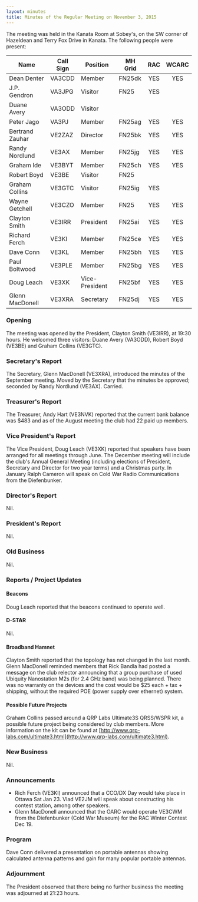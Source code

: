 ```yaml
---
layout: minutes
title: Minutes of the Regular Meeting on November 3, 2015
---
```


The meeting was held in the Kanata Room at Sobey's, on the SW corner of Hazeldean and Terry Fox Drive in Kanata.
The following people were present:

| Name             | Call Sign | Position       | MH Grid | RAC | WCARC |
|------------------|-----------|----------------|---------|:---:|:-----:|
| Dean Denter      | VA3CDD    | Member         | FN25dk  | YES |  YES  |
| J.P. Gendron     | VA3JPG    | Visitor        | FN25    | YES |       |
| Duane Avery      | VA3ODD    | Visitor        |         |     |       |
| Peter Jago       | VA3PJ     | Member         | FN25ag  | YES |  YES  |
| Bertrand Zauhar  | VE2ZAZ    | Director       | FN25bk  | YES |  YES  |
| Randy Nordlund   | VE3AX     | Member         | FN25jg  | YES |  YES  |
| Graham Ide       | VE3BYT    | Member         | FN25ch  | YES |  YES  |
| Robert Boyd      | VE3BE     | Visitor        | FN25    |     |       |
| Graham Collins   | VE3GTC    | Visitor        | FN25ig  | YES |       |
| Wayne Getchell   | VE3CZO    | Member         | FN25    | YES |  YES  |
| Clayton Smith    | VE3IRR    | President      | FN25ai  | YES |  YES  |
| Richard Ferch    | VE3KI     | Member         | FN25ce  | YES |  YES  |
| Dave Conn        | VE3KL     | Member         | FN25bh  | YES |  YES  |
| Paul Boltwood    | VE3PLE    | Member         | FN25bg  | YES |  YES  |
| Doug Leach       | VE3XK     | Vice-President | FN25bf  | YES |  YES  |
| Glenn MacDonell  | VE3XRA    | Secretary      | FN25dj  | YES |  YES  |

### Opening

The meeting was opened by the President, Clayton Smith (VE3IRR), at 19:30 hours. He welcomed three visitors: Duane Avery (VA3ODD), Robert Boyd (VE3BE) and Graham Collins (VE3GTC).

### Secretary's Report

The Secretary, Glenn MacDonell (VE3XRA), introduced the minutes of the September meeting.
Moved by the Secretary that the minutes be approved; seconded by Randy Nordlund (VE3AX).
Carried.

### Treasurer's Report

The Treasurer, Andy Hart (VE3NVK) reported that the current bank balance was $483 and as of the August meeting the club had 22 paid up members.

### Vice President's Report

The Vice President, Doug Leach (VE3XK) reported that speakers have been arranged for all meetings through June. The December meeting will include the club's Annual General Meeting (including elections of President, Secretary and Director for two year terms) and a Christmas party. In January Ralph Cameron will speak on Cold War Radio Communications from the Diefenbunker.

### Director's Report

Nil.

### President's Report

Nil.

### Old Business

Nil.

### Reports / Project Updates

#### Beacons

Doug Leach reported that the beacons continued to operate well.

#### D-STAR

Nil.

#### Broadband Hamnet

Clayton Smith reported that the topology has not changed in the last month. Glenn MacDonell reminded members that Rick Bandla had posted a message on the club relector announcing that a group purchase of used Ubiquity Nanostation M2s (for 2.4 GHz band) was being planned. There was no warranty on the devices and the cost would be $25 each + tax + shipping, without the required POE (power supply over ethernet) system.

#### Possible Future Projects

Graham Collins passed around a QRP Labs Ultimate3S QRSS/WSPR kit, a possible future project being considered by club members. More information on the kit can be found at [http://www.qrp-labs.com/ultimate3.html](http://www.qrp-labs.com/ultimate3.html).

### New Business

Nil.

### Announcements

* Rich Ferch (VE3KI) announced that a CCO/DX Day would take place in Ottawa Sat Jan 23. Vlad VE2JM will speak about constructing his contest station, among other speakers.
* Glenn MacDonell announced that the OARC would operate VE3CWM from the Diefenbunker (Cold War Museum) for the RAC Winter Contest Dec 19.

### Program

Dave Conn delivered a presentation on portable antennas showing calculated antenna patterns and gain for many popular portable antennas.

### Adjournment

The President observed that there being no further business the meeting was adjourned at 21:23 hours.
